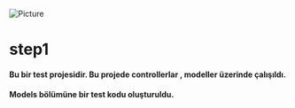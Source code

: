 ![Picture](https://cdn-images-1.medium.com/max/1800/1*3BB0kiPsh2ftMT9dKg9_GA.jpeg)




# **step1**

#### Bu bir test projesidir. Bu projede controllerlar , modeller üzerinde çalışıldı.

#### Models bölümüne bir test kodu oluşturuldu.
